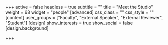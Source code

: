 +++
active = false
headless = true
subtitle = ""
title = "Meet the Studio"
weight = 68
widget = "people"
[advanced]
css_class = ""
css_style = ""
[content]
user_groups = ["Faculty", "External Speaker", "External Reviewer", "Student"]
[design]
show_interests = true
show_social = false
[design.background]

+++

